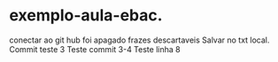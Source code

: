 # exemplo-aula-ebac.

conectar ao git hub
foi apagado frazes descartaveis
Salvar no txt local. 
Commit teste 3
Teste commit 3-4
Teste linha 8
